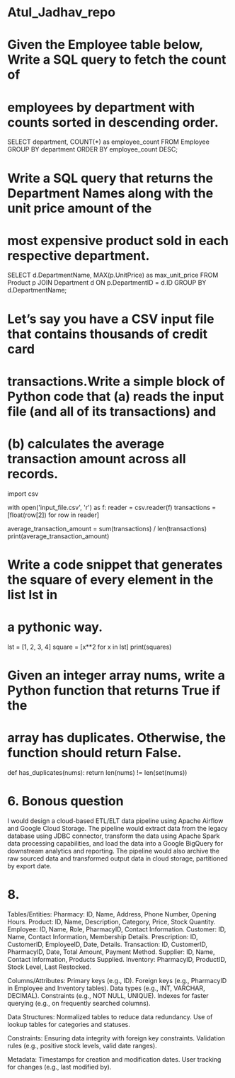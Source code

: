 # Atul_Jadhav_repo
# Given the Employee table below, Write a SQL query to fetch the count of
# employees by department with counts sorted in descending order.
SELECT department, COUNT(*) as employee_count
FROM Employee
GROUP BY department
ORDER BY employee_count DESC;

# Write a SQL query that returns the Department Names along with the unit price amount of the
# most expensive product sold in each respective department.
SELECT d.DepartmentName, MAX(p.UnitPrice) as max_unit_price
FROM Product p
JOIN Department d ON p.DepartmentID = d.ID
GROUP BY d.DepartmentName;

# Let’s say you have a CSV input file that contains thousands of credit card
# transactions.Write a simple block of Python code that (a) reads the input file (and all of its transactions) and
# (b) calculates the average transaction amount across all records.
 
import csv

with open('input_file.csv', 'r') as f:
    reader = csv.reader(f)
    transactions = [float(row[2]) for row in reader]

average_transaction_amount = sum(transactions) / len(transactions)
print(average_transaction_amount)

# Write a code snippet that generates the square of every element in the list lst in
# a pythonic way.

lst = [1, 2, 3, 4]
square = [x**2 for x in lst]
print(squares) 

# Given an integer array nums, write a Python function that returns True if the
# array has duplicates. Otherwise, the function should return False.

def has_duplicates(nums):
    return len(nums) != len(set(nums))

# 6. Bonous question
I would design a cloud-based ETL/ELT data pipeline using Apache Airflow and Google Cloud Storage. The pipeline would extract data from the legacy database using JDBC connector, transform the data using Apache Spark data processing capabilities, and load the data into a Google BigQuery for downstream analytics and reporting. The pipeline would also archive the raw sourced data and transformed output data in cloud storage, partitioned by export date.

# 8.
Tables/Entities:
Pharmacy: ID, Name, Address, Phone Number, Opening Hours.
Product: ID, Name, Description, Category, Price, Stock Quantity.
Employee: ID, Name, Role, PharmacyID, Contact Information.
Customer: ID, Name, Contact Information, Membership Details.
Prescription: ID, CustomerID, EmployeeID, Date, Details.
Transaction: ID, CustomerID, PharmacyID, Date, Total Amount, Payment Method.
Supplier: ID, Name, Contact Information, Products Supplied.
Inventory: PharmacyID, ProductID, Stock Level, Last Restocked.

Columns/Attributes:
Primary keys (e.g., ID).
Foreign keys (e.g., PharmacyID in Employee and Inventory tables).
Data types (e.g., INT, VARCHAR, DECIMAL).
Constraints (e.g., NOT NULL, UNIQUE).
Indexes for faster querying (e.g., on frequently searched columns).

Data Structures:
Normalized tables to reduce data redundancy.
Use of lookup tables for categories and statuses.

Constraints:
Ensuring data integrity with foreign key constraints.
Validation rules (e.g., positive stock levels, valid date ranges).

Metadata:
Timestamps for creation and modification dates.
User tracking for changes (e.g., last modified by).

